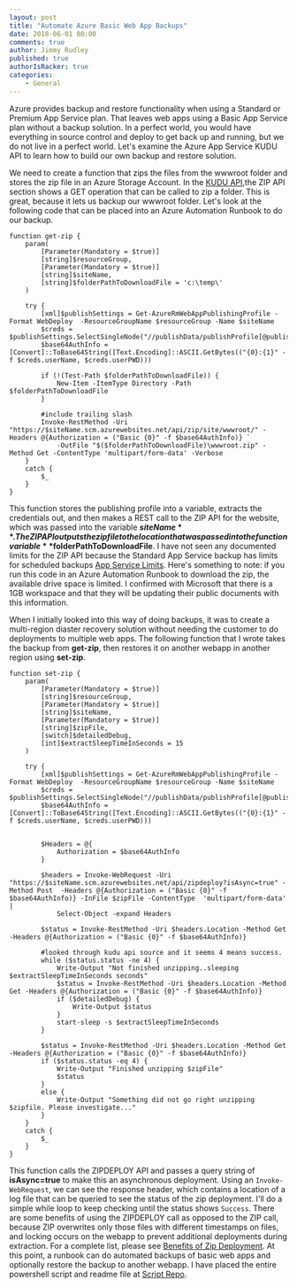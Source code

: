```yaml
---
layout: post
title: "Automate Azure Basic Web App Backups"
date: 2018-06-01 00:00
comments: true
author: Jimmy Rudley
published: true
authorIsRacker: true
categories:
    - General
---
```


Azure provides backup and restore functionality when using a Standard or Premium App Service plan. That leaves web apps using a Basic App Service plan without a backup solution. In a perfect world, you would have everything in source control and deploy to get back up and running, but we do not live in a perfect world. Let's examine the Azure App Service KUDU API to learn how to build our own backup  and restore solution.

<!-- more -->

We need to create a function that zips the files from the wwwroot folder and stores the zip file in an Azure Storage Account. In the [KUDU API](https://github.com/projectkudu/kudu/wiki/REST-API),the ZIP API section shows a GET operation that can be called to zip a folder. This is great, because it lets us backup our wwwroot folder. Let's look at the following code that can be placed into an Azure Automation Runbook to do our backup.

```
function get-zip {
    param( 
        [Parameter(Mandatory = $true)]
        [string]$resourceGroup,
        [Parameter(Mandatory = $true)]
        [string]$siteName,
        [string]$folderPathToDownloadFile = 'c:\temp\'
    )  
    
    try {
        [xml]$publishSettings = Get-AzureRmWebAppPublishingProfile -Format WebDeploy  -ResourceGroupName $resourceGroup -Name $siteName
        $creds = $publishSettings.SelectSingleNode("//publishData/publishProfile[@publishMethod='MSDeploy']")
        $base64AuthInfo = [Convert]::ToBase64String([Text.Encoding]::ASCII.GetBytes(("{0}:{1}" -f $creds.userName, $creds.userPWD)))

        if (!(Test-Path $folderPathToDownloadFile)) {
            New-Item -ItemType Directory -Path $folderPathToDownloadFile
        }

        #include trailing slash
        Invoke-RestMethod -Uri "https://$siteName.scm.azurewebsites.net/api/zip/site/wwwroot/" -Headers @{Authorization = ("Basic {0}" -f $base64AuthInfo)} `
            -OutFile "$($folderPathToDownloadFile)\wwwroot.zip" -Method Get -ContentType 'multipart/form-data' -Verbose
    }
    catch {
        $_ 
    }
}
```
This function stores the publishing profile into a variable, extracts the credentials out, and then makes a REST call to the ZIP API for the website, which was passed into the variable **$siteName**. The ZIP API outputs the zip file to the location that was passed into the function variable **$folderPathToDownloadFile**. I have not seen any documented limits for the ZIP API because the Standard App Service backup has limits for scheduled backups [App Service Limits](https://docs.microsoft.com/en-us/azure/azure-subscription-service-limits#app-service-limits). Here's something to note: if you run this code in an Azure Automation Runbook to download the zip, the available drive space is limited. I confirmed with Microsoft that there is a 1GB workspace and that they will be updating their public documents with this information.

When I initially looked into this way of doing backups, it was to create a multi-region diaster recovery solution without needing the customer to do deployments to multiple web apps. The following function that I wrote takes the backup from **get-zip**, then restores it on another webapp in another region using **set-zip**.

```
function set-zip {
    param( 
        [Parameter(Mandatory = $true)]
        [string]$resourceGroup,
        [Parameter(Mandatory = $true)]
        [string]$siteName,
        [Parameter(Mandatory = $true)]
        [string]$zipFile,
        [switch]$detailedDebug,
        [int]$extractSleepTimeInSeconds = 15
    ) 

    try {      
        [xml]$publishSettings = Get-AzureRmWebAppPublishingProfile -Format WebDeploy  -ResourceGroupName $resourceGroup -Name $siteName
        $creds = $publishSettings.SelectSingleNode("//publishData/publishProfile[@publishMethod='MSDeploy']")
        $base64AuthInfo = [Convert]::ToBase64String([Text.Encoding]::ASCII.GetBytes(("{0}:{1}" -f $creds.userName, $creds.userPWD)))


        $Headers = @{
            Authorization = $base64AuthInfo
        }
      
        $headers = Invoke-WebRequest -Uri "https://$siteName.scm.azurewebsites.net/api/zipdeploy?isAsync=true" -Method Post  -Headers @{Authorization = ("Basic {0}" -f $base64AuthInfo)} -InFile $zipFile -ContentType  'multipart/form-data'  | 
            Select-Object -expand Headers
       
        $status = Invoke-RestMethod -Uri $headers.Location -Method Get -Headers @{Authorization = ("Basic {0}" -f $base64AuthInfo)}
        
        #looked through kudu api source and it seems 4 means success. 
        while ($status.status -ne 4) {   
            Write-Output "Not finished unzipping..sleeping $extractSleepTimeInSeconds seconds"
            $status = Invoke-RestMethod -Uri $headers.Location -Method Get -Headers @{Authorization = ("Basic {0}" -f $base64AuthInfo)} 
            if ($detailedDebug) {
                Write-Output $status
            }
            start-sleep -s $extractSleepTimeInSeconds
        }           
        
        $status = Invoke-RestMethod -Uri $headers.Location -Method Get -Headers @{Authorization = ("Basic {0}" -f $base64AuthInfo)}
        if ($status.status -eq 4) {
            Write-Output "Finished unzipping $zipFile"
            $status
        }
        else {
            Write-Output "Something did not go right unzipping $zipfile. Please investigate..."
        }
    }
    catch {
        $_
    }
}
```
This function calls the ZIPDEPLOY API and passes a query string of **isAsync=true** to make this an asynchronous deployment. Using an ``Invoke-WebRequest``, we can see the response header, which contains a location of a log file that can be queried to see the status of the zip deployment. I'll do a simple while loop to keep checking until the status shows ``Success``. There are some benefits of using the ZIPDEPLOY call as opposed to the ZIP call, because ZIP overwrites only those files with different timestamps on files, and locking occurs on the webapp to prevent additional deployments during extraction. For a complete list, please see [Benefits of Zip Deployment](https://github.com/projectkudu/kudu/wiki/Deploying-from-a-zip-file). At this point, a runbook can do automated backups of basic web apps and optionally restore the backup to another webapp. I have placed the entire powershell script and readme file at [Script Repo](https://github.com/jrudley/basicWebAppBackupRestore).
